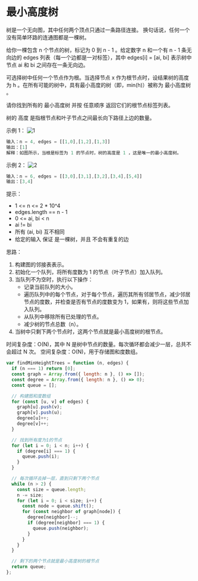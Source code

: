 # 最小高度树

树是一个无向图，其中任何两个顶点只通过一条路径连接。 换句话说，任何一个没有简单环路的连通图都是一棵树。

给你一棵包含 n 个节点的树，标记为 0 到 n - 1 。给定数字 n 和一个有 n - 1 条无向边的 edges 列表（每一个边都是一对标签），其中 edges[i] = [ai, bi] 表示树中节点 ai 和 bi 之间存在一条无向边。

可选择树中任何一个节点作为根。当选择节点 x 作为根节点时，设结果树的高度为 h 。在所有可能的树中，具有最小高度的树（即，min(h)）被称为 最小高度树 。

请你找到所有的 最小高度树 并按 任意顺序 返回它们的根节点标签列表。

树的 高度 是指根节点和叶子节点之间最长向下路径上边的数量。

示例 1：
![1](https://assets.leetcode.com/uploads/2020/09/01/e1.jpg)

```js
输入：n = 4, edges = [[1,0],[1,2],[1,3]]
输出：[1]
解释：如图所示，当根是标签为 1 的节点时，树的高度是 1 ，这是唯一的最小高度树。
```

示例 2：
![2](https://assets.leetcode.com/uploads/2020/09/01/e2.jpg)

```js
输入：n = 6, edges = [[3,0],[3,1],[3,2],[3,4],[5,4]]
输出：[3,4]
```

提示：

- 1 <= n <= 2 \* 10^4
- edges.length == n - 1
- 0 <= ai, bi < n
- ai != bi
- 所有 (ai, bi) 互不相同
- 给定的输入 保证 是一棵树，并且 不会有重复的边

思路：

1. 构建图的邻接表表示。
2. 初始化一个队列，将所有度数为 1 的节点（叶子节点）加入队列。
3. 当队列不为空时，执行以下操作：
   - 记录当前队列的大小。
   - 遍历队列中的每个节点，对于每个节点，遍历其所有邻居节点，减少邻居节点的度数，并检查是否有节点的度数变为 1，如果有，则将这些节点加入队列。
   - 从队列中移除所有已处理的节点。
   - 减少树的节点总数（n）。
4. 当树中只剩下两个节点时，这两个节点就是最小高度树的根节点。

时间复杂度：O(N)，其中 N 是树中节点的数量。每次循环都会减少一层，总共不会超过 N 次。
空间复杂度：O(N)，用于存储图和度数组。

```javascript
var findMinHeightTrees = function (n, edges) {
  if (n === 1) return [0];
  const graph = Array.from({ length: n }, () => []);
  const degree = Array.from({ length: n }, () => 0);
  const queue = [];

  // 构建图和度数组
  for (const [u, v] of edges) {
    graph[u].push(v);
    graph[v].push(u);
    degree[u]++;
    degree[v]++;
  }

  // 找到所有度为1的节点
  for (let i = 0; i < n; i++) {
    if (degree[i] === 1) {
      queue.push(i);
    }
  }

  // 每次循环去掉一层，直到只剩下两个节点
  while (n > 2) {
    const size = queue.length;
    n -= size;
    for (let i = 0; i < size; i++) {
      const node = queue.shift();
      for (const neighbor of graph[node]) {
        degree[neighbor]--;
        if (degree[neighbor] === 1) {
          queue.push(neighbor);
        }
      }
    }
  }

  // 剩下的两个节点就是最小高度树的根节点
  return queue;
};
```
